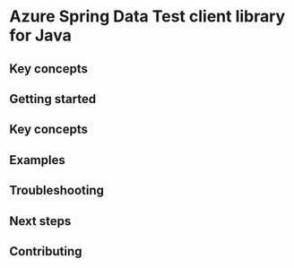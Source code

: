 # Azure Spring Data Test client library for Java

## Key concepts
## Getting started
## Key concepts
## Examples
## Troubleshooting
## Next steps
## Contributing
